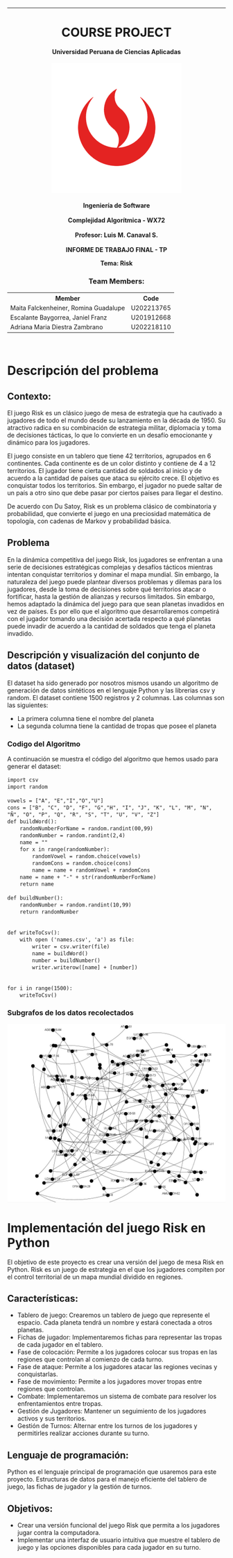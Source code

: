 <hr>

# <center>COURSE PROJECT</center>

<p align="center">
	<strong>Universidad Peruana de Ciencias Aplicadas</strong><br>
<br>
	<img src="/assets/logo-upc.png"></img><br>
<br>
	<strong>Ingeniería de Software </strong><br>
<br>
	<strong>Complejidad Algorítmica - WX72 </strong><br> 
<br>
	<strong>Profesor: Luis M. Canaval S.</strong><br>
	<br> <strong>INFORME DE TRABAJO FINAL - TP </strong>
</p>

<p align="center">
	<strong>Tema:  Risk </strong>
</p>

<h3 align="center" >Team Members:</h3>
<div>
	<table align="center">
    	<tr>
        	<th style="text-align:center;">Member</th>
        	<th style="text-align:center;">Code</th>
    	</tr>
    	<tr>
        	<td>Maita Falckenheiner, Romina Guadalupe </td>
            <td>U202213765</td>
    	</tr>
    	<tr>
        	<td>Escalante Baygorrea, Janiel Franz</td>
            <td>U201912668</td>
    	</tr>
    	<tr>
        	<td>Adriana Maria Diestra Zambrano</td>
            <td>U202218110</td>
    	</tr>
	</table>
</div>
<br>

# Descripción del problema

## Contexto:
El juego Risk es un clásico juego de mesa de estrategia que ha cautivado a jugadores de todo el mundo desde su lanzamiento en la década de 1950. Su atractivo radica en su combinación de estrategia militar, diplomacia y toma de decisiones tácticas, lo que lo convierte en un desafío emocionante y dinámico para los jugadores.


El juego consiste en un tablero que tiene 42 territorios, agrupados en 6 continentes. Cada continente es de un color distinto y contiene de 4 a 12 territorios.
El jugador tiene cierta cantidad de soldados al inicio y de acuerdo a la cantidad de países que ataca su ejército crece.
El objetivo es conquistar todos los territorios. Sin embargo, el jugador no puede saltar de un país a otro sino que debe pasar por ciertos países para llegar el destino.

De acuerdo con Du Satoy, Risk es un problema clásico de combinatoria y probabilidad, que convierte el juego en una preciosidad matemática de topología, con cadenas de Markov y probabilidad básica.

## Problema
En la dinámica competitiva del juego Risk, los jugadores se enfrentan a una serie de decisiones estratégicas complejas y desafíos tácticos mientras intentan conquistar territorios y dominar el mapa mundial. Sin embargo, la naturaleza del juego puede plantear diversos problemas y dilemas para los jugadores, desde la toma de decisiones sobre qué territorios atacar o fortificar, hasta la gestión de alianzas y recursos limitados.
Sin embargo, hemos adaptado la dinámica del juego para que sean planetas invadidos en vez de países.
Es por ello que el algoritmo que desarrollaremos competirá con el jugador tomando una decisión acertada respecto a qué planetas puede invadir de acuerdo a la cantidad de soldados que tenga el planeta invadido.

## Descripción y visualización del conjunto de datos (dataset)

El dataset ha sido generado por nosotros mismos usando un algoritmo de generación de datos sintéticos en el lenguaje Python y las librerias csv y random.
El dataset contiene 1500 registros y 2 columnas. Las columnas son las siguientes:
- La primera columna tiene el nombre del planeta
- La segunda columna tiene la cantidad de tropas que posee el planeta

### Codigo del Algoritmo
A continuación se muestra el código del algoritmo que hemos usado para generar el dataset:

```
import csv
import random

vowels = ["A", "E","I","O","U"]
cons = ["B", "C", "D", "F", "G","H", "I", "J", "K", "L", "M", "N", "Ñ", "O", "P", "Q", "R", "S", "T", "U", "V", "Z"]
def buildWord():
    randomNumberForName = random.randint(00,99)
    randomNumber = random.randint(2,4)
    name = ""
    for x in range(randomNumber):
        randomVowel = random.choice(vowels)
        randomCons = random.choice(cons)
        name = name + randomVowel + randomCons 
    name = name + "-" + str(randomNumberForName)
    return name
    
def buildNumber():
    randomNumber = random.randint(10,99)
    return randomNumber


def writeToCsv():
    with open ('names.csv', 'a') as file:
        writer = csv.writer(file)
        name = buildWord()
        number = buildNumber()
        writer.writerow([name] + [number])


for i in range(1500):
    writeToCsv()
```
### Subgrafos de los datos recolectados

<img src="/assets/nodos.JPG" alt="subgrafo"/></img>

#  Implementación del juego Risk en Python
El objetivo de este proyecto es crear una versión del juego de mesa Risk en Python. Risk es un juego de estrategia en el que los jugadores compiten por el control territorial de un mapa mundial dividido en regiones.
## Características:
* Tablero de juego: Crearemos un tablero de juego que represente el espacio. Cada planeta tendrá un nombre y estará conectada a otros planetas.
* Fichas de jugador: Implementaremos fichas para representar las tropas de cada jugador en el tablero.
* Fase de colocación: Permite a los jugadores colocar sus tropas en las regiones que controlan al comienzo de cada turno.
* Fase de ataque: Permite a los jugadores atacar las regiones vecinas y conquistarlas.
* Fase de movimiento: Permite a los jugadores mover tropas entre regiones que controlan.
* Combate: Implementaremos un sistema de combate para resolver los enfrentamientos entre tropas.
* Gestión de Jugadores: Mantener un seguimiento de los jugadores activos y sus territorios.
* Gestión de Turnos: Alternar entre los turnos de los jugadores y permitirles realizar acciones durante su turno.
## Lenguaje de programación:
Python es el lenguaje principal de programación que usaremos para este proyecto.
Estructuras de datos para el manejo eficiente del tablero de juego, las fichas de jugador y la gestión de turnos.
## Objetivos:
* Crear una versión funcional del juego Risk que permita a los jugadores jugar contra la computadora.
* Implementar una interfaz de usuario intuitiva que muestre el tablero de juego y las opciones disponibles para cada jugador en su turno.
